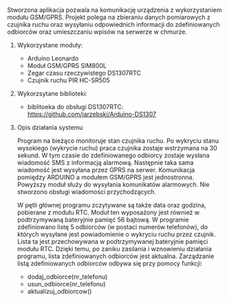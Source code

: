 
Stworzona aplikacja pozwala na komunikację urządzenia z wykorzystaniem modułu GSM/GPRS. 
Projekt polega na zbieraniu danych pomiarowych z czujnika ruchu oraz wysyłaniu odpowiednich informacji do zdefiniowanych odbiorców oraz umieszczaniu wpisów na serwerze w chmurze.


1. Wykorzystane moduły:
	- Arduino Leonardo
	- Moduł GSM/GPRS SIM800L
	- Zegar czasu rzeczywistego DS1307RTC
	- Czujnik ruchu PIR HC-SR505
	
2. Wykorzsytane biblioteki:
	- biblitoeka do obsługi DS1307RTC: https://github.com/jarzebski/Arduino-DS1307
	

3. Opis działania systemu

   Program na bieżąco monitoruje stan czujnika ruchu. Po wykryciu stanu wysokiego (wykrycie ruchu) praca czujnika zostaje wstrzymana na 30 sekund. W tym czasie do zdefiniowanego odbiorcy zostaje wysłana wiadomość SMS z informacją alarmową. Następnie taka sama wiadomość jest wysyłana przez GPRS na serwer.
   Komunikacja pomiędzy ARDUINO a modułem GSM/GPRS jest jednostronna. Powyższy moduł służy do wysyłania komunikatów alarmowych. Nie stworzono obsługi wiadomości przychodzących. 
   
   W pętli głównej programu zczytywane są także data oraz godzina, pobierane z modułu RTC. Moduł ten wyposażony jest również w podtrzymywaną bateryjnie pamięć 56 bajtową. W programie zdefiniowano listę 5 odbiorców (w postaci numerów telefonów), do których wysyłane jest powiadomienie o wykryciu ruchu przez czujnik. Lista ta jest przechowywana w podtrzymywanej bateryjnie pamięci modułu RTC. Dzięki temu, po zaniku zasilania i wznowieniu działania programu, lista zdefiniowanych odbiorców jest aktualna.
   Zarządzanie listą zdefiniowanych odbiorców odbywa się przy pomocy funkcji:
	-	dodaj_odbiorce(nr_telefonu) 
	-	usun_odbiorce(nr_telefonu)  
	-	aktualizuj_odbiorcow()
   
